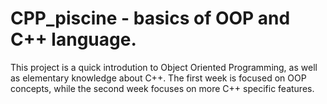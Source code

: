 # CPP_piscine - basics of OOP and C++ language.
This project is a quick introdution to Object Oriented Programming, as well as elementary knowledge about C++. The first week is focused on OOP concepts, while the second week focuses on more C++ specific features.